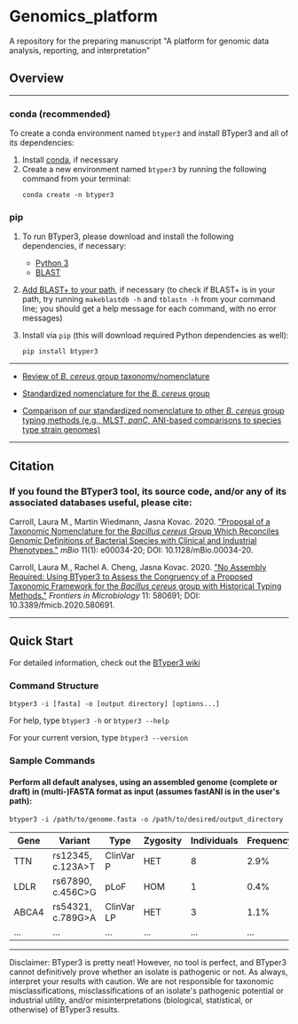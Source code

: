 # Genomics_platform

A repository for the preparing manuscript "A platform for genomic data analysis, reporting, and interpretation"

## Overview

------------------------------------------------------------------------


### conda (recommended)

To create a conda environment named `btyper3` and install BTyper3 and all of its dependencies:

1. Install [conda](https://docs.conda.io/projects/conda/en/latest/user-guide/install/index.html), if necessary
2. Create a new environment named `btyper3` by running the following command from your terminal:
   ```console
   conda create -n btyper3
   ```

### pip

1. To run BTyper3, please download and install the following dependencies, if necessary:

   - [Python 3](https://www.python.org/downloads/)
   - [BLAST](https://blast.ncbi.nlm.nih.gov/Blast.cgi?CMD=Web&PAGE_TYPE=BlastDocs&DOC_TYPE=Download)


2. [Add BLAST+ to your path](https://unix.stackexchange.com/questions/26047/how-to-correctly-add-a-path-to-path), if necessary (to check if BLAST+ is in your path, try running `makeblastdb -h` and `tblastn -h` from your command line; you should get a help message for each command, with no error messages)

3. Install via `pip` (this will download required Python dependencies as well):
   ```console
   pip install btyper3  
   ```

------------------------------------------------------------------------

* <a href="https://www.tandfonline.com/doi/full/10.1080/10408398.2021.1916735">Review of *B. cereus* group taxonomy/nomenclature</a>

* <a href="https://journals.asm.org/doi/full/10.1128/mBio.00034-20">Standardized nomenclature for the *B. cereus* group</a>

* <a href="https://www.frontiersin.org/articles/10.3389/fmicb.2020.580691/full">Comparison of our standardized nomenclature to other *B. cereus* group typing methods (e.g., MLST, *panC*, ANI-based comparisons to species type strain genomes)</a>

------------------------------------------------------------------------

## Citation

### If you found the BTyper3 tool, its source code, and/or any of its associated databases useful, please cite:

Carroll, Laura M., Martin Wiedmann, Jasna Kovac. 2020. <a href="https://www.ncbi.nlm.nih.gov/pmc/articles/PMC7042689/">"Proposal of a Taxonomic Nomenclature for the *Bacillus cereus* Group Which Reconciles Genomic Definitions of Bacterial Species with Clinical and Industrial Phenotypes."</a> *mBio* 11(1): e00034-20; DOI: 10.1128/mBio.00034-20.

Carroll, Laura M., Rachel A. Cheng, Jasna Kovac. 2020. <a href="https://www.ncbi.nlm.nih.gov/pmc/articles/PMC7536271/">"No Assembly Required: Using BTyper3 to Assess the Congruency of a Proposed Taxonomic Framework for the *Bacillus cereus* group with Historical Typing Methods."</a> *Frontiers in Microbiology* 11: 580691; DOI: 10.3389/fmicb.2020.580691.

------------------------------------------------------------------------


## Quick Start

For detailed information, check out the <a href="https://github.com/lmc297/BTyper3/wiki">BTyper3 wiki</a>

### Command Structure

```
btyper3 -i [fasta] -o [output directory] [options...]
```

For help, type `btyper3 -h` or `btyper3 --help`

For your current version, type `btyper3 --version`

### Sample Commands

#### Perform all default analyses, using an assembled genome (complete or draft) in (multi-)FASTA format as input (assumes fastANI is in the user's path):

```
btyper3 -i /path/to/genome.fasta -o /path/to/desired/output_directory
```


| Gene     | Variant            | Type       | Zygosity | Individuals | Frequency |
|----------|--------------------|------------|-----------|-------------|-----------|
| TTN      | rs12345, c.123A>T  | ClinVar P  | HET       | 8           | 2.9%      |
| LDLR     | rs67890, c.456C>G  | pLoF       | HOM       | 1           | 0.4%      |
| ABCA4    | rs54321, c.789G>A  | ClinVar LP | HET       | 3           | 1.1%      |
| ...      | ...                | ...        | ...       | ...         | ...       |

------------------------------------------------------------------------


Disclaimer: BTyper3 is pretty neat! However, no tool is perfect, and BTyper3 cannot definitively prove whether an isolate is pathogenic or not. As always, interpret your results with caution. We are not responsible for taxonomic misclassifications, misclassifications of an isolate's pathogenic potential or industrial utility, and/or misinterpretations (biological, statistical, or otherwise) of BTyper3 results.
